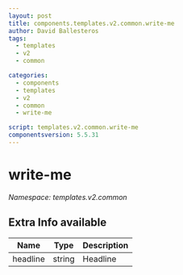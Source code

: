 ```yaml
---
layout: post
title: components.templates.v2.common.write-me
author: David Ballesteros
tags:
  - templates
  - v2
  - common

categories:
  - components
  - templates
  - v2
  - common
  - write-me

script: templates.v2.common.write-me
componentsversion: 5.5.31
---
```

# write-me

*Namespace: templates.v2.common*

## Extra Info available

| Name | Type | Description |
| --- | --- | --- |
| headline | string | Headline |